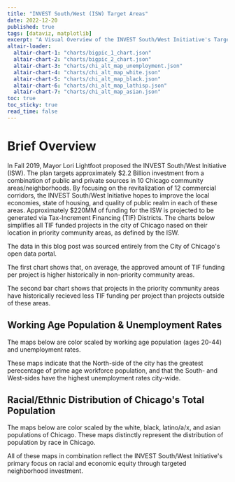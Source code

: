 ```yaml
---
title: "INVEST South/West (ISW) Target Areas"
date: 2022-12-20
published: true
tags: [dataviz, matplotlib]
excerpt: "A Visual Overview of the INVEST South/West Initiative's Target Areas implicated by Tax-Increment Financing."
altair-loader:
  altair-chart-1: "charts/bigpic_1_chart.json"
  altair-chart-2: "charts/bigpic_2_chart.json"
  altair-chart-3: "charts/chi_alt_map_unemployment.json"
  altair-chart-4: "charts/chi_alt_map_white.json"
  altair-chart-5: "charts/chi_alt_map_black.json"
  altair-chart-6: "charts/chi_alt_map_lathisp.json"
  altair-chart-7: "charts/chi_alt_map_asian.json"
toc: true
toc_sticky: true
read_time: false
---
```


# Brief Overview

In Fall 2019, Mayor Lori Lightfoot proposed the INVEST South/West Initiative (ISW). The plan targets approximately $2.2 Billion investment from a combination of public and private sources in 10 Chicago community areas/neighborhoods. By focusing on the revitalization of 12 commercial corridors, the INVEST South/West Initiative hopes to improve the local economies, state of housing, and quality of public realm in each of these areas. Approximately $220MM of funding for the ISW is projected to be generated via Tax-Increment Financing (TIF) Districts. The charts below simplifies all TIF funded projects in the city of Chicago nased on their location in priority community areas, as defined by the ISW. 

The data in this blog post was sourced entirely from the City of Chicago's open data portal.

<div id="altair-chart-1"></div>

The first chart shows that, on average, the approved amount of TIF funding per project is higher historically in non-priority community areas.

<div id="altair-chart-2"></div>

The second bar chart shows that projects in the priority community areas have historically recieved less TIF funding per project than projects outside of these areas.

## Working Age Population & Unemployment Rates

The maps below are color scaled by working age population (ages 20-44) and unemployment rates.

<div id="altair-chart-2"></div>
<div id="altair-chart-3"></div>

These maps indicate that the North-side of the city has the greatest perecentage of prime age workforce population, and that the South- and West-sides have the highest unemployment rates city-wide.

## Racial/Ethnic Distribution of Chicago's Total Population

The maps below are color scaled by the white, black, latino/a/x, and asian populations of Chicago. These maps distinctly represent the distribution of population by race in Chicago.

<div id="altair-chart-4"></div>
<div id="altair-chart-5"></div>
<div id="altair-chart-6"></div>
<div id="altair-chart-7"></div>

All of these maps in combination reflect the INVEST South/West Initiative's primary focus on racial and economic equity through targeted neighborhood investment.


